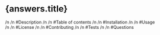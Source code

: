 # {answers.title}
  
  /n
  /n #Description
  /n
  /n #Table of contents
  /n
  /n #Installation
  /n
  /n #Usage
  /n
  /n #License
  /n
  /n #Contributing
  /n
  /n #Tests
  /n
  /n #Questions
  
